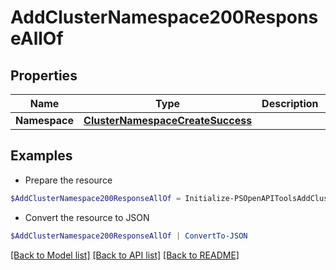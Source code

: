 # AddClusterNamespace200ResponseAllOf
## Properties

Name | Type | Description | Notes
------------ | ------------- | ------------- | -------------
**Namespace** | [**ClusterNamespaceCreateSuccess**](ClusterNamespaceCreateSuccess.md) |  | [optional] 

## Examples

- Prepare the resource
```powershell
$AddClusterNamespace200ResponseAllOf = Initialize-PSOpenAPIToolsAddClusterNamespace200ResponseAllOf  -Namespace null
```

- Convert the resource to JSON
```powershell
$AddClusterNamespace200ResponseAllOf | ConvertTo-JSON
```

[[Back to Model list]](../README.md#documentation-for-models) [[Back to API list]](../README.md#documentation-for-api-endpoints) [[Back to README]](../README.md)

